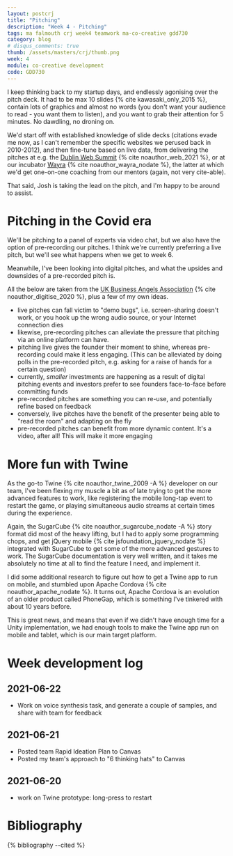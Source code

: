 ```yaml
---
layout: postcrj
title: "Pitching"
description: "Week 4 - Pitching"
tags: ma falmouth crj week4 teamwork ma-co-creative gdd730
category: blog
# disqus_comments: true
thumb: /assets/masters/crj/thumb.png
week: 4
module: co-creative development
code: GDD730
---
```


I keep thinking back to my startup days, and endlessly agonising over the pitch deck. It had to be max 10 slides {% cite kawasaki_only_2015 %}, contain lots of graphics and almost no words (you don't want your audience to read - you want them to listen), and you want to grab their attention for 5 minutes. No dawdling, no droning on.

We'd start off with established knowledge of slide decks (citations evade me now, as I can't remember the specific websites we perused back in 2010-2012), and then fine-tune based on live data, from delivering the pitches at e.g. the [Dublin Web Summit](https://en.wikipedia.org/wiki/Web_Summit) {% cite noauthor_web_2021 %}, or at our incubator [Wayra](https://www.wayra.uk/) {% cite noauthor_wayra_nodate %}, the latter at which we'd get one-on-one coaching from our mentors (again, not very cite-able).

That said, Josh is taking the lead on the pitch, and I'm happy to be around to assist.

# Pitching in the Covid era

We'll be pitching to a panel of experts via video chat, but we also have the option of pre-recording our pitches. I think we're currently preferring a live pitch, but we'll see what happens when we get to week 6.

Meanwhile, I've been looking into digital pitches, and what the upsides and downsides of a pre-recorded pitch is.

All the below are taken from the [UK Business Angels Association](https://ukbaa.org.uk/digitise-your-pitch-events-tips-and-advice-for-how-to-move-online-during-the-covid-19-pandemic/) {% cite noauthor_digitise_2020 %}, plus a few of my own ideas.

- live pitches can fall victim to "demo bugs", i.e. screen-sharing doesn't work, or you hook up the wrong audio source, or your Internet connection dies
- likewise, pre-recording pitches can alleviate the pressure that pitching via an online platform can have.
- pitching live gives the founder their moment to shine, whereas pre-recording could make it less engaging. (This can be alleviated by doing polls in the pre-recorded pitch, e.g. asking for a raise of hands for a certain question)
- currently, *smaller* investments are happening as a result of digital pitching events and investors prefer to see founders face-to-face before committing funds
- pre-recorded pitches are something you can re-use, and potentially refine based on feedback
- conversely, live pitches have the benefit of the presenter being able to "read the room" and adapting on the fly
- pre-recorded pitches can benefit from more dynamic content. It's a video, after all! This will make it more engaging

# More fun with Twine

As the go-to Twine {% cite noauthor_twine_2009 -A %} developer on our team, I've been flexing my muscle a bit as of late trying to get the more advanced features to work, like registering the mobile long-tap event to restart the game, or playing simultaneous audio streams at certain times during the experience.

Again, the SugarCube {% cite noauthor_sugarcube_nodate -A %} story format did most of the heavy lifting, but I had to apply some programming chops, and get jQuery mobile {% cite jsfoundation_jquery_nodate %} integrated with SugarCube to get some of the more advanced gestures to work. The SugarCube documentation is very well written, and it takes me absolutely no time at all to find the feature I need, and implement it.

I did some additional research to figure out how to get a Twine app to run on mobile, and stumbled upon Apache Cordova {% cite noauthor_apache_nodate %}. It turns out, Apache Cordova is an evolution of an older product called PhoneGap, which is something I've tinkered with about 10 years before.

This is great news, and means that even if we didn't have enough time for a Unity implementation, we had enough tools to make the Twine app run on mobile and tablet, which is our main target platform.

# Week development log

## 2021-06-22

- Work on voice synthesis task, and generate a couple of samples, and share with team for feedback

## 2021-06-21

- Posted team Rapid Ideation Plan to Canvas
- Posted my team's approach to "6 thinking hats" to Canvas

## 2021-06-20

- work on Twine prototype: long-press to restart

# Bibliography

{% bibliography --cited %}

